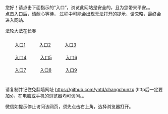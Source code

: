 您好！请点击下面指示的“入口”，浏览此网站是安全的，且为您带来平安。。 <br/>
点击入口后，请耐心等待， 过程中可能会出现无法打开的提示，请忽略，最终会进入网站. </br>

法轮大法在长春<br/>
<div style="padding:10px"><a style="margin:20px" target="_blank" href="https://d2gxnerqem004y.cloudfront.net/2Qpsp?ntjxhw" id="ccLink1" rel="nofollow">入口1</a> <a target="_blank" style="margin:20px" href="https://d1lsnxop8t7b74.cloudfront.net/2Qpsp?oksrcye" id="ccLink2" rel="nofollow">入口2</a> <a style="margin:20px" target="_blank" href="https://d1p9kqzsr4fnul.cloudfront.net/2Qpsp?scmtvrl" id="ccLink3" rel="nofollow">入口3</a></div>

<div style="padding:10px" ><a style="margin:20px" target="_blank" href="https://d2gxnerqem004y.cloudfront.net/2Qpsp?ntjxhw" id="ccLink4" rel="nofollow">入口4</a> <a style="margin:20px" href="https://d1lsnxop8t7b74.cloudfront.net/2Qpsp?oksrcye" target="_blank" id="ccLink5" rel="nofollow">入口5</a> <a style="margin:20px" href="https://d1p9kqzsr4fnul.cloudfront.net/2Qpsp?scmtvrl" target="_blank" id="ccLink6" rel="nofollow">入口6</a></div>

<div style="padding:10px"><a style="margin:20px" target="_blank" href="https://d2gxnerqem004y.cloudfront.net/2Qpsp?ntjxhw" id="ccLink7" rel="nofollow">入口7</a> <a style="margin:20px" href="https://d1lsnxop8t7b74.cloudfront.net/2Qpsp?oksrcye" target="_blank" id="ccLink8" rel="nofollow">入口8</a> <a style="margin:20px" target="_blank" href="https://d1p9kqzsr4fnul.cloudfront.net/2Qpsp?scmtvrl" id="ccLink9" rel="nofollow">入口9</a></div>

<br/>



请复制并记住免翻墙网址 https://github.com/yntd/changchunzx (http后一定要加s)，在电脑或手机的浏览器均可访问。。<br/>

微信如提示停止访问该网页，须先点击右上角，选择浏览器打开。
